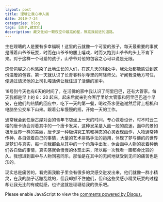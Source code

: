 ```yaml
---
layout: post
title: 理瑭让我心神入画
date: 2019-7-24
categories: blog
tags: [唐卡,藏文化]
description: 藏文化如一颗夜空中最亮的星，照亮我前进的道路。
---
```



生在理瑭的人是要有多幸福啊！这里的云就像一个可爱的孩子，每天最重要的事就是缠着山爷爷玩耍，时而在山爷爷的腰上嘻戏，时而又跑到山爷爷的头上不肯下来。对于这样一个可爱的孩子，山爷爷对他的包容之心可以说是无限。

这份包容之心也感染了此地生长的人们，在这几天的相处中，我处处都能感受到这份温暧的包容。第一天就认识了长青春科尔寺里的阿降师父。听闻我没地方可住，便通过请求他的上司扎嘎活佛让我住进了活佛的家中。

18号到今天也有6天的时间了，在活佛的家中我认识了阿里巴巴，还有大管家。每天我都是早上的 8：20 起床，起床后就来到会客厅里给大管家和阿里巴巴道个早安，在他们的热情的回应中，吃下一天的第一餐，喝过茶水便道谢然后背上相机和电脑坐公交车下山来。跟着公车慢慢的摇，开始一天的工作。

通常我会到任康古屋对面的青年书店坐上一天的时间，专心做着设计，时不时云二楼的唐卡协会对着其中的一个唐卡发呆，这种发呆是入画一般的痴迷，画中的景如极乐世界一样的美丽，唐卡是一种极讲究工笔和神态的心灵表现画作，人物通常特传神，各自做着自己的事情，大量的艺术拼贴手法的运用，体现了梦与佛的的世界是梦幻与真实，每一次我都会从其中的一个角落中出发，休会画中人物的衣着种他们各自做的事情，真实感就会慢慢的体现出来，所以每一次我看一画都会比较的久。我想进到画中与人物同喜同乐，那怕是在其中的无间地狱受到无间的痛苦也是乐的。

现实总是痛苦的，看完画我脑子里会有很多的灵感交迸发出来，他们就像一群小精灵，在我的脑子活蹦乱跳的，但我却抓不住他们，但和这些灵感小精灵玩耍的过程却让我无比的有成就感，也许这就是理瑭给我的快乐吧。



<script id="dsq-count-scr" src="//www.ba7khk.disqus.com/count.js" async></script>

<div id="disqus_thread"></div>
<script>

/**
*  RECOMMENDED CONFIGURATION VARIABLES: EDIT AND UNCOMMENT THE SECTION BELOW TO INSERT DYNAMIC VALUES FROM YOUR PLATFORM OR CMS.
*  LEARN WHY DEFINING THESE VARIABLES IS IMPORTANT: https://disqus.com/admin/universalcode/#configuration-variables*/
/*
var disqus_config = function () {
this.page.url = PAGE_URL;  // Replace PAGE_URL with your page's canonical URL variable
this.page.identifier = PAGE_IDENTIFIER; // Replace PAGE_IDENTIFIER with your page's unique identifier variable
};
*/
(function() { // DON'T EDIT BELOW THIS LINE
var d = document, s = d.createElement('script');
s.src = 'https://www.ba7khk.disqus.com/embed.js';
s.setAttribute('data-timestamp', +new Date());
(d.head || d.body).appendChild(s);
})();
</script>
<noscript>Please enable JavaScript to view the <a href="https://disqus.com/?ref_noscript">comments powered by Disqus.</a></noscript>


